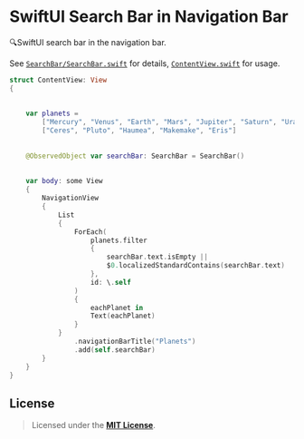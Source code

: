 # SwiftUI Search Bar in Navigation Bar
🔍SwiftUI search bar in the navigation bar.

See [`SearchBar/SearchBar.swift`] for details, [`ContentView.swift`] for usage.

```Swift
struct ContentView: View
{
    
    
    var planets =
        ["Mercury", "Venus", "Earth", "Mars", "Jupiter", "Saturn", "Uranus", "Neptune"] +
        ["Ceres", "Pluto", "Haumea", "Makemake", "Eris"]
    
    
    @ObservedObject var searchBar: SearchBar = SearchBar()
    
    
    var body: some View
    {
        NavigationView
        {
            List
            {                
                ForEach(
                    planets.filter
                    {
                        searchBar.text.isEmpty ||
                        $0.localizedStandardContains(searchBar.text)
                    },
                    id: \.self
                )
                {
                    eachPlanet in
                    Text(eachPlanet)
                }
            }
                .navigationBarTitle("Planets")
                .add(self.searchBar)
        }
    }
}
```


## License

> Licensed under the [**MIT License**](https://en.wikipedia.org/wiki/MIT_License).


[`SearchBar/SearchBar.swift`]: SwiftUI_Search_Bar_in_Navigation_Bar/SearchBar/SearchBar.swift
[`ContentView.swift`]: SwiftUI_Search_Bar_in_Navigation_Bar/ContentView.swift
